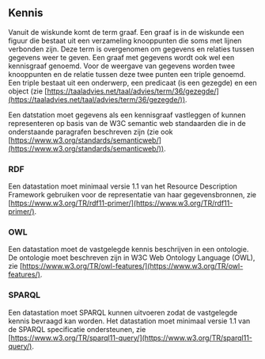 ## Kennis

Vanuit de wiskunde komt de term graaf. Een graaf is in de wiskunde een figuur die bestaat uit een verzameling knooppunten die soms met lijnen verbonden zijn. Deze term is overgenomen om gegevens en relaties tussen gegevens weer te geven. Een graaf met gegevens wordt ook wel een kennisgraaf genoemd. Voor de weergave van gegevens worden twee knooppunten en de relatie tussen deze twee punten een triple genoemd. Een triple bestaat uit een onderwerp, een predicaat (is een gezegde) en een object (zie [https://taaladvies.net/taal/advies/term/36/gezegde/](https://taaladvies.net/taal/advies/term/36/gezegde/)).

Een datstation moet gegevens als een kennisgraaf vastleggen of kunnen representeren op basis van de W3C semantic web standaarden die in de onderstaande paragrafen beschreven zijn (zie ook [https://www.w3.org/standards/semanticweb/](https://www.w3.org/standards/semanticweb/)).

### RDF

Een datastation moet minimaal versie 1.1 van het Resource Description Framework gebruiken voor de representatie van haar gegevensbronnen, zie [https://www.w3.org/TR/rdf11-primer/](https://www.w3.org/TR/rdf11-primer/). 


### OWL

Een datastation moet de vastgelegde kennis beschrijven in een ontologie. De ontologie moet beschreven zijn in W3C Web Ontology Language (OWL), zie [https://www.w3.org/TR/owl-features/](https://www.w3.org/TR/owl-features/).

### SPARQL

Een datastation moet SPARQL kunnen uitvoeren zodat de vastgelegde kennis bevraagd kan worden. Het datastation moet minimaal versie 1.1 van de SPARQL specificatie ondersteunen, zie [https://www.w3.org/TR/sparql11-query/](https://www.w3.org/TR/sparql11-query/).



